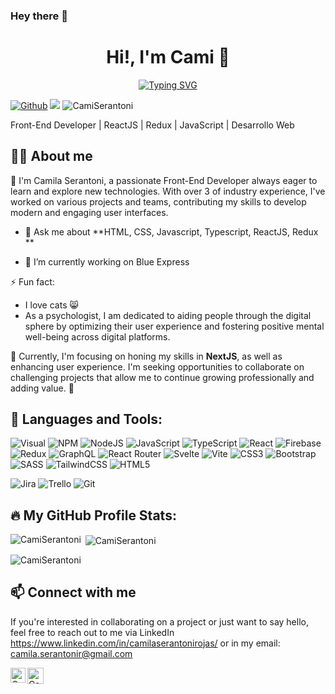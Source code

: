 ### Hey there 👋

<div align="center" align-item="center">

  # Hi!, I'm Cami 🌸

  [![Typing SVG](https://readme-typing-svg.demolab.com?font=VT323&size=30&pause=1000&color=FA58AC&center=true&width=435&lines=Front-End+Web+Developer;%20+3%20years%20of%20coding%20experience;Always%20learning%20new%20things)](https://git.io/typing-svg)
 
</div>

[![Github](https://img.shields.io/github/followers/CamiSerantoni?label=Follow&style=social)](https://github.com/CamiSerantoni)
![](https://visitor-badge.laobi.icu/badge?page_id=CamiSerantoni.CamiSerantoni)
<img src="https://komarev.com/ghpvc/?username=CamiSerantoni&label=Profile%20views&color=0e75b6&style=flat" alt="CamiSerantoni" />

Front-End Developer | ReactJS | Redux | JavaScript | Desarrollo Web

<h2 align="left">👩‍💻 About me</h2>

 👋 I'm Camila Serantoni, a passionate Front-End Developer always eager to learn and explore new technologies. With over 3 of industry experience,
I've worked on various projects and teams, contributing my skills to develop modern and engaging user interfaces.

- 💬 Ask me about **HTML, CSS, Javascript, Typescript,  ReactJS, Redux **

- 🔭 I’m currently working on Blue Express 

⚡ Fun fact: 
- I love cats 😸
- As a psychologist, I am dedicated to aiding people through the digital sphere by optimizing their user experience
   and fostering positive mental well-being across digital platforms.

🌱  Currently, I'm focusing on honing my skills in  **NextJS**, as well as enhancing user experience. 
 I'm seeking opportunities to collaborate on challenging projects that allow me to continue growing professionally and adding value. 💞️
 


## 🧰 Languages and Tools:

![Visual](https://img.shields.io/badge/VSCode-0078D4?style=for-the-badge&logo=visual%20studio%20code&logoColor=white)
![NPM](https://img.shields.io/badge/NPM-%23CB3837.svg?style=for-the-badge&logo=npm&logoColor=white)
![NodeJS](https://img.shields.io/badge/node.js-6DA55F?style=for-the-badge&logo=node.js&logoColor=white)
![JavaScript](https://img.shields.io/badge/javascript-%23323330.svg?style=for-the-badge&logo=javascript&logoColor=%23F7DF1E)
![TypeScript](https://img.shields.io/badge/typescript-%23007ACC.svg?style=for-the-badge&logo=typescript&logoColor=white)
![React](https://img.shields.io/badge/react-%2320232a.svg?style=for-the-badge&logo=react&logoColor=%2361DAFB)
![Firebase](https://img.shields.io/badge/firebase-%23039BE5.svg?style=for-the-badge&logo=firebase)
![Redux](https://img.shields.io/badge/redux-%23593d88.svg?style=for-the-badge&logo=redux&logoColor=white)
![GraphQL](https://img.shields.io/badge/-GraphQL-E10098?style=for-the-badge&logo=graphql&logoColor=white)
![React Router](https://img.shields.io/badge/React_Router-CA4245?style=for-the-badge&logo=react-router&logoColor=white)
![Svelte](https://img.shields.io/badge/svelte-%23f1413d.svg?style=for-the-badge&logo=svelte&logoColor=white)
![Vite](https://img.shields.io/badge/vite-%23646CFF.svg?style=for-the-badge&logo=vite&logoColor=white)
![CSS3](https://img.shields.io/badge/css3-%231572B6.svg?style=for-the-badge&logo=css3&logoColor=white)
![Bootstrap](https://img.shields.io/badge/bootstrap-%238511FA.svg?style=for-the-badge&logo=bootstrap&logoColor=white)
![SASS](https://img.shields.io/badge/SASS-hotpink.svg?style=for-the-badge&logo=SASS&logoColor=white)
![TailwindCSS](https://img.shields.io/badge/tailwindcss-%2338B2AC.svg?style=for-the-badge&logo=tailwind-css&logoColor=white)
![HTML5](https://img.shields.io/badge/html5-%23E34F26.svg?style=for-the-badge&logo=html5&logoColor=white)

![Jira](https://img.shields.io/badge/jira-%230A0FFF.svg?style=for-the-badge&logo=jira&logoColor=white)
![Trello](https://img.shields.io/badge/Trello-%23026AA7.svg?style=for-the-badge&logo=Trello&logoColor=white)
![Git](https://img.shields.io/badge/git-%23F05033.svg?style=for-the-badge&logo=git&logoColor=white)
 

## 🔥 My GitHub Profile Stats:
<p><img align="left" src="https://github-readme-stats.vercel.app/api/top-langs?username=CamiSerantoni&theme=radical&show_icons=true&locale=en&layout=compact" alt="CamiSerantoni" /></p>
<p>&nbsp;<img align="center" src="https://github-readme-stats.vercel.app/api?username=CamiSerantoni&theme=radical&show_icons=true&locale=en" alt="CamiSerantoni" /></p>
<p><img align="center" src="https://github-readme-streak-stats.herokuapp.com/?user=CamiSerantoni&theme=radical" alt="CamiSerantoni" /></p>

## 📫 Connect with me
If you're interested in collaborating on a project or just want to say hello, feel free to reach out to me via LinkedIn  https://www.linkedin.com/in/camilaserantonirojas/ or in my email: camila.serantonir@gmail.com

  <a href="https://www.linkedin.com/in/camilaserantonirojas/">
  <img align="left" alt="Camila Serantoni" | Linkedin" width="24px" src="https://github.com/TheDudeThatCode/TheDudeThatCode/blob/master/Assets/Linkedin.svg" />
  </a>
  <a href="mailto:camila.serantonir@gmail.com">
  <img align="left" alt="Camila Serantoni"| Gmail" width="26px" src="https://github.com/TheDudeThatCode/TheDudeThatCode/blob/master/Assets/Gmail.svg" />
  </a>
